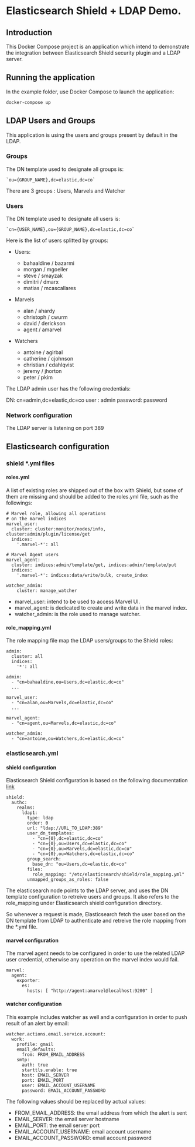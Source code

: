 Elasticsearch Shield + LDAP Demo.
===================================

## Introduction ##

This Docker Compose project is an application which intend to demonstrate
the integration between Elasticsearch Shield security plugin and a LDAP server.

## Running the application ##

In the example folder, use Docker Compose to launch the application: 

```bash
docker-compose up

```

## LDAP Users and Groups ##

This application is using the users and groups present by default in the LDAP.

### Groups ###

The DN template used to designate all groups is:

    `ou={GROUP_NAME},dc=elastic,dc=co`

There are 3 groups : Users, Marvels and Watcher

### Users ###

The DN template used to designate all users is:

    `cn={USER_NAME},ou={GROUP_NAME},dc=elastic,dc=co`

Here is the list of users splitted by groups:

- Users:
    - bahaaldine / bazarmi
    - morgan / mgoeller
    - steve / smayzak
    - dimitri / dmarx
    - matias / mcascallares

- Marvels
    - alan / ahardy
    - christoph / cwurm
    - david / derickson
    - agent / amarvel

- Watchers
    - antoine / agirbal
    - catherine / cjohnson
    - christian / cdahlqvist
    - jeremy / jhorton
    - peter / pkim

The LDAP admin user has the following credentials:

DN: cn=admin,dc=elastic,dc=co
user : admin
password:  password

### Network configuration ###

The LDAP server is listening on port 389

## Elasticsearch configuration ##

### shield *.yml files ###

#### roles.yml

A list of existing roles are shipped out of the box with Shield, but some of them 
are missing and should be added to the roles.yml file, such as the followings:

```lang
# Marvel role, allowing all operations
# on the marvel indices
marvel_user:
  cluster: cluster:monitor/nodes/info, cluster:admin/plugin/license/get
  indices:
    '.marvel-*': all

# Marvel Agent users
marvel_agent:
  cluster: indices:admin/template/get, indices:admin/template/put
  indices:
    '.marvel-*': indices:data/write/bulk, create_index

watcher_admin:
    cluster: manage_watcher
```

- marvel_user: intend to be used to access Marvel UI.
- marvel_agent: is dedicated to create and write data in the marvel index.
- watcher_admin: is the role used to manage watcher.

#### role_mapping.yml 

The role mapping file map the LDAP users/groups to the Shield roles:

```lang
admin:
  cluster: all
  indices:
    '*': all

admin:
  - "cn=bahaaldine,ou=Users,dc=elastic,dc=co"
  ...

marvel_user:
  - "cn=alan,ou=Marvels,dc=elastic,dc=co"
  ...

marvel_agent:
  - "cn=agent,ou=Marvels,dc=elastic,dc=co"

watcher_admin:
  - "cn=antoine,ou=Watchers,dc=elastic,dc=co"
```

### elasticsearch.yml ###

#### shield configuration ####

Elasticsearch Shield configuration is based on the following documentation [link](https://www.elastic.co/guide/en/shield/current/ldap.html#_ldap_realm_with_user_dn_templates)

```lang
shield:
  authc:
    realms:
      ldap1:
        type: ldap
        order: 0
        url: "ldap://URL_TO_LDAP:389"
        user_dn_templates:
          - "cn={0},dc=elastic,dc=co"
          - "cn={0},ou=Users,dc=elastic,dc=co"
          - "cn={0},ou=Marvels,dc=elastic,dc=co"
          - "cn={0},ou=Watchers,dc=elastic,dc=co"
        group_search:
          base_dn: "ou=Users,dc=elastic,dc=co"
        files:
          role_mapping: "/etc/elasticsearch/shield/role_mapping.yml"
        unmapped_groups_as_roles: false
```
The elasticsearch node points to the LDAP server,
and uses the DN template configuration to retreive users and groups.
It also refers to the role_mapping under Elasticsearch shield configuration directory.

So whenever a request is made, Elasticsearch fetch the user based on the DN template from LDAP to authenticate
and retreive the role mapping from the *.yml file.

#### marvel configuration ####

The marvel agent needs to be configured in order to use the related LDAP user credential,
otherwise any operation on the marvel index would fail.

```lang
marvel:
  agent:
    exporter:
      es:
        hosts: [ "http://agent:amarvel@localhost:9200" ]
```

#### watcher configuration ####

This example includes watcher as well and a configuration in order
to push result of an alert by email:

```lang
watcher.actions.email.service.account:
  work:
    profile: gmail
    email_defaults:
      from: FROM_EMAIL_ADDRESS
    smtp:
      auth: true
      starttls.enable: true
      host: EMAIL_SERVER
      port: EMAIL_PORT
      user: EMAIL_ACCOUNT_USERNAME
      password: EMAIL_ACCOUNT_PASSWORD
```

The following values should be replaced by actual values:
- FROM_EMAIL_ADDRESS: the email address from which the alert is sent
- EMAIL_SERVER: the email server hostname
- EMAIL_PORT: the email server port
- EMAIL_ACCOUNT_USERNAME: email account username
- EMAIL_ACCOUNT_PASSWORD: email account password